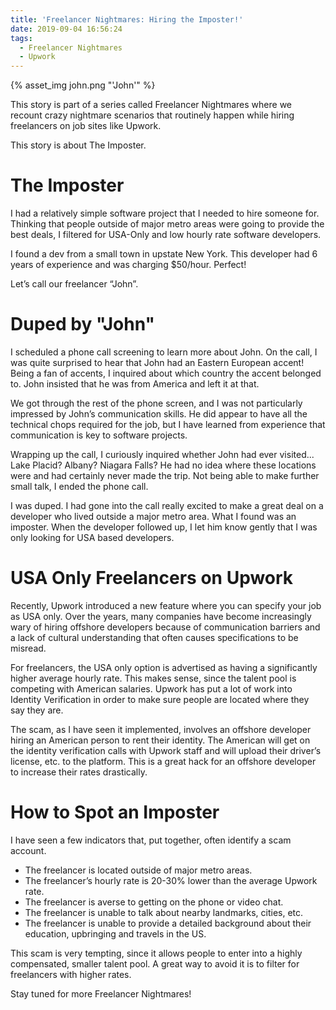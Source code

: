 ```yaml
---
title: 'Freelancer Nightmares: Hiring the Imposter!'
date: 2019-09-04 16:56:24
tags:
  - Freelancer Nightmares
  - Upwork
---
```


{% asset_img john.png "'John'" %}

This story is part of a series called Freelancer Nightmares where we recount crazy nightmare scenarios that routinely happen while hiring freelancers on job sites like Upwork. 

This story is about The Imposter.


# The Imposter
I had a relatively simple software project that I needed to hire someone for. Thinking that people outside of major metro areas were going to provide the best deals, I filtered for USA-Only and low hourly rate software developers.

I found a dev from a small town in upstate New York. This developer had 6 years of experience and was charging $50/hour. Perfect!

Let’s call our freelancer “John”.

# Duped by "John"

I scheduled a phone call screening to learn more about John. On the call, I was quite surprised to hear that John had an Eastern European accent! Being a fan of accents, I inquired about which country the accent belonged to. John insisted that he was from America and left it at that.

We got through the rest of the phone screen, and I was not particularly impressed by John’s communication skills. He did appear to have all the technical chops required for the job, but I have learned from experience that communication is key to software projects.

Wrapping up the call, I curiously inquired whether John had ever visited... Lake Placid? Albany? Niagara Falls? He had no idea where these locations were and had certainly never made the trip. Not being able to make further small talk, I ended the phone call.

I was duped. I had gone into the call really excited to make a great deal on a developer who lived outside a major metro area. What I found was an imposter. When the developer followed up, I let him know gently that I was only looking for USA based developers.


# USA Only Freelancers on Upwork

Recently, Upwork introduced a new feature where you can specify your job as USA only. Over the years, many companies have become increasingly wary of hiring offshore developers because of communication barriers and a lack of cultural understanding that often causes specifications to be misread.

For freelancers, the USA only option is advertised as having a significantly higher average hourly rate. This makes sense, since the talent pool is competing with American salaries. Upwork has put a lot of work into Identity Verification in order to make sure people are located where they say they are.

The scam, as I have seen it implemented, involves an offshore developer hiring an American person to rent their identity. The American will get on the identity verification calls with Upwork staff and will upload their driver’s license, etc. to the platform. This is a great hack for an offshore developer to increase their rates drastically.

# How to Spot an Imposter

I have seen a few indicators that, put together, often identify a scam account.

* The freelancer is located outside of major metro areas.
* The freelancer’s hourly rate is 20-30% lower than the average Upwork rate.
* The freelancer is averse to getting on the phone or video chat.
* The freelancer is unable to talk about nearby landmarks, cities, etc.
* The freelancer is unable to provide a detailed background about their education, upbringing and travels in the US.

This scam is very tempting, since it allows people to enter into a highly compensated, smaller talent pool. A great way to avoid it is to filter for freelancers with higher rates.

Stay tuned for more Freelancer Nightmares!

